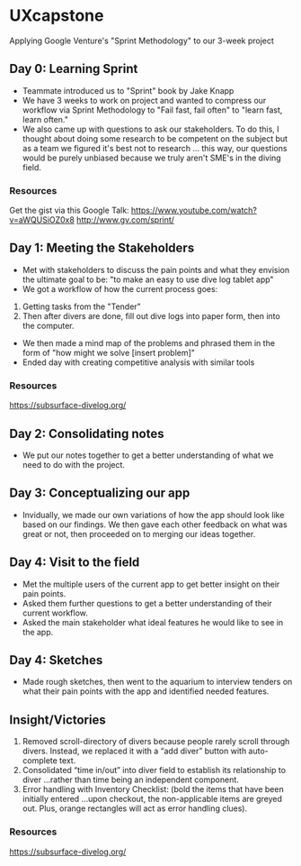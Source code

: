 # UXcapstone
Applying Google Venture's "Sprint Methodology" to our 3-week project

## Day 0: Learning Sprint

* Teammate introduced us to "Sprint" book by Jake Knapp
* We have 3 weeks to work on project and wanted to compress our workflow via Sprint Methodology to "Fail fast, fail often" to "learn fast, learn often."
* We also came up with questions to ask our stakeholders. To do this, I thought about doing some research to be competent on the subject but as a team we figured it's best not to research ... this way, our questions would be purely unbiased because we truly aren't SME's in the diving field.

### Resources
Get the gist via this Google Talk: https://www.youtube.com/watch?v=aWQUSiOZ0x8
http://www.gv.com/sprint/

## Day 1: Meeting the Stakeholders

* Met with stakeholders to discuss the pain points and what they envision the ultimate goal to be: "to make an easy to use dive log tablet app"
* We got a workflow of how the current process goes: 
1. Getting tasks from the "Tender"
2. Then after divers are done, fill out dive logs into paper form, then into the computer.

* We then made a mind map of the problems and phrased them in the form of "how might we solve [insert problem]"
* Ended day with creating competitive analysis with similar tools

### Resources
https://subsurface-divelog.org/

## Day 2: Consolidating notes

* We put our notes together to get a better understanding of what we need to do with the project.

## Day 3: Conceptualizing our app

* Invidually, we made our own variations of how the app should look like based on our findings. We then gave each other feedback on what was great or not, then proceeded on to merging our ideas together.


## Day 4: Visit to the field

* Met the multiple users of the current app to get better insight on their pain points.
* Asked them further questions to get a better understanding of their current workflow.
* Asked the main stakeholder what ideal features he would like to see in the app.

## Day 4: Sketches

* Made rough sketches, then went to the aquarium to interview tenders on what their pain points with the app and identified needed features.

## Insight/Victories
1. Removed scroll-directory of divers because people rarely scroll through divers. Instead, we replaced it with a “add diver” button with auto-complete text. 
2. Consolidated “time in/out” into diver field to establish its relationship to diver ...rather than time being an independent component. 
3. Error handling with Inventory Checklist: (bold the items that have been initially entered ...upon checkout, the non-applicable items are greyed out. Plus, orange rectangles will act as error handling clues).

### Resources
https://subsurface-divelog.org/
